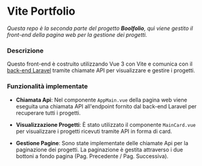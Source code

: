 # Vite Portfolio

_Questa repo è la seconda parte del progetto **Boolfolio**, quì viene gestito il front-end della pagina web per la gestione dei progetti._

### Descrizione

Questo front-end è costruito utilizzando Vue 3 con Vite e comunica con il [back-end Laravel](https://github.com/Luigi-Iorio/laravel-api.git) tramite chiamate API per visualizzare e gestire i progetti.

### Funzionalità implementate

- **Chiamata Api**: Nel componente `AppMain.vue` della pagina web viene eseguita una chiamata API all'endpoint fornito dal back-end Laravel per recuperare tutti i progetti.

- **Visualizzazione Progetti**: È stato utilizzato il componente `MainCard.vue` per visualizzare i progetti ricevuti tramite API in forma di card.

- **Gestione Pagine**: Sono state implementate delle chiamate Api per la paginazione dei progetti. La paginazione è gestita attraverso i due bottoni a fondo pagina (Pag. Precedente / Pag. Successiva).
